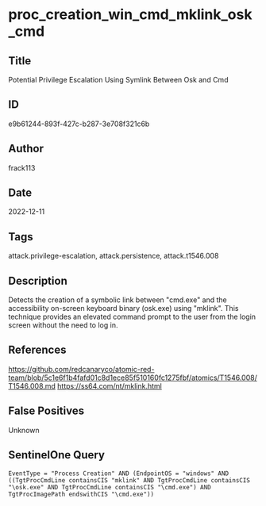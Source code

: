 # proc_creation_win_cmd_mklink_osk_cmd

## Title
Potential Privilege Escalation Using Symlink Between Osk and Cmd

## ID
e9b61244-893f-427c-b287-3e708f321c6b

## Author
frack113

## Date
2022-12-11

## Tags
attack.privilege-escalation, attack.persistence, attack.t1546.008

## Description
Detects the creation of a symbolic link between "cmd.exe" and the accessibility on-screen keyboard binary (osk.exe) using "mklink". This technique provides an elevated command prompt to the user from the login screen without the need to log in.

## References
https://github.com/redcanaryco/atomic-red-team/blob/5c1e6f1b4fafd01c8d1ece85f510160fc1275fbf/atomics/T1546.008/T1546.008.md
https://ss64.com/nt/mklink.html

## False Positives
Unknown

## SentinelOne Query
```
EventType = "Process Creation" AND (EndpointOS = "windows" AND ((TgtProcCmdLine containsCIS "mklink" AND TgtProcCmdLine containsCIS "\osk.exe" AND TgtProcCmdLine containsCIS "\cmd.exe") AND TgtProcImagePath endswithCIS "\cmd.exe"))

```